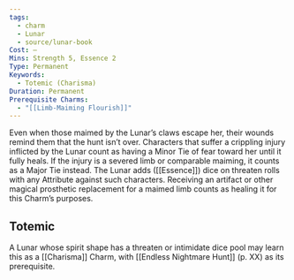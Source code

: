 ```yaml
---
tags:
  - charm
  - Lunar
  - source/lunar-book
Cost: —
Mins: Strength 5, Essence 2
Type: Permanent
Keywords:
  - Totemic (Charisma)
Duration: Permanent
Prerequisite Charms:
  - "[[Limb-Maiming Flourish]]"
---
```

Even when those maimed by the Lunar’s claws escape her, their wounds remind them that the hunt isn’t over. Characters that suffer a crippling injury inflicted by the Lunar count as having a Minor Tie of fear toward her until it fully heals. If the injury is a severed limb or comparable maiming, it counts as a Major Tie instead. The Lunar adds ([[Essence]]) dice on threaten rolls with any Attribute against such characters. Receiving an artifact or other magical prosthetic replacement for a maimed limb counts as healing it for this Charm’s purposes. 
## Totemic 

A Lunar whose spirit shape has a threaten or intimidate dice pool may learn this as a [[Charisma]] Charm, with [[Endless Nightmare Hunt]] (p. XX) as its prerequisite.